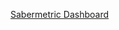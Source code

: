 [Sabermetric Dashboard](https://public.tableau.com/views/SabermetricTableau/Dashboard1?:language=en-US&:display_count=n&:origin=viz_share_link)
